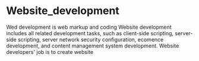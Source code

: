 # Website_development
Wed development is web markup and coding
Website development includes all related development tasks, such as client-side scripting, server-side scripting, server network security configuration, ecomence development, and content management system development.
Website developers' job is to create website
